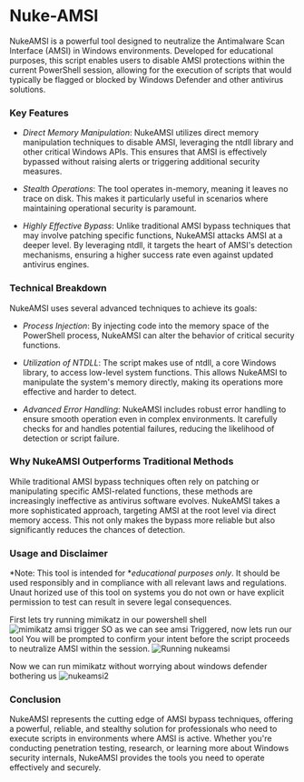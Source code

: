 # Nuke-AMSI
 NukeAMSI is a powerful tool designed to neutralize the Antimalware Scan Interface (AMSI) in Windows environments. Developed for educational purposes, this script enables users to disable AMSI protections within the current PowerShell session, allowing for the execution of scripts that would typically be flagged or blocked by Windows Defender and other antivirus solutions.

### Key Features

- *Direct Memory Manipulation*: NukeAMSI utilizes direct memory manipulation techniques to disable AMSI, leveraging the ntdll library and other critical Windows APIs. This ensures that AMSI is effectively bypassed without raising alerts or triggering additional security measures.
  
- *Stealth Operations*: The tool operates in-memory, meaning it leaves no trace on disk. This makes it particularly useful in scenarios where maintaining operational security is paramount.
  
- *Highly Effective Bypass*: Unlike traditional AMSI bypass techniques that may involve patching specific functions, NukeAMSI attacks AMSI at a deeper level. By leveraging ntdll, it targets the heart of AMSI's detection mechanisms, ensuring a higher success rate even against updated antivirus engines.

### Technical Breakdown

NukeAMSI uses several advanced techniques to achieve its goals:

- *Process Injection*: By injecting code into the memory space of the PowerShell process, NukeAMSI can alter the behavior of critical security functions.
  
- *Utilization of NTDLL*: The script makes use of ntdll, a core Windows library, to access low-level system functions. This allows NukeAMSI to manipulate the system's memory directly, making its operations more effective and harder to detect.
  
- *Advanced Error Handling*: NukeAMSI includes robust error handling to ensure smooth operation even in complex environments. It carefully checks for and handles potential failures, reducing the likelihood of detection or script failure.

### Why NukeAMSI Outperforms Traditional Methods

While traditional AMSI bypass techniques often rely on patching or manipulating specific AMSI-related functions, these methods are increasingly ineffective as antivirus software evolves. NukeAMSI takes a more sophisticated approach, targeting AMSI at the root level via direct memory access. This not only makes the bypass more reliable but also significantly reduces the chances of detection.

### Usage and Disclaimer

*Note: This tool is intended for **educational purposes only*. It should be used responsibly and in compliance with all relevant laws and regulations. Unaut
horized use of this tool on systems you do not own or have explicit permission to test can result in severe legal consequences.

First lets try running mimikatz in our powershell shell 
![mimikatz amsi trigger](https://github.com/user-attachments/assets/0003e944-34a8-477f-b900-fc6b67a3041f)
SO as we can see amsi Triggered, now lets run our tool 
You will be prompted to confirm your intent before the script proceeds to neutralize AMSI within the session.
![Running nukeamsi](https://github.com/user-attachments/assets/ce380592-5b7f-4521-ac55-3b503eb1c62d)

Now we can run mimikatz without worrying about windows defender bothering us
![nukeamsi2](https://github.com/user-attachments/assets/8bff87d5-797b-4a53-89ad-4a7978ec6833)

### Conclusion

NukeAMSI represents the cutting edge of AMSI bypass techniques, offering a powerful, reliable, and stealthy solution for professionals who need to execute scripts in environments where AMSI is active. Whether you're conducting penetration testing, research, or learning more about Windows security internals, NukeAMSI provides the tools you need to operate effectively and securely.



